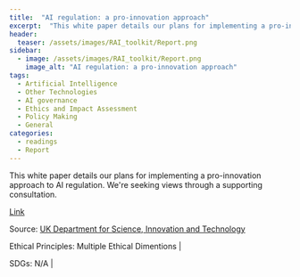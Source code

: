 ```yaml
---
title:  "AI regulation: a pro-innovation approach"  
excerpt:  "This white paper details our plans for implementing a pro-innovation approach to AI regulation. We're seeking views through a supporting consultation. (...)"  
header:
  teaser: /assets/images/RAI_toolkit/Report.png
sidebar:
  - image: /assets/images/RAI_toolkit/Report.png
    image_alt: "AI regulation: a pro-innovation approach"
tags:
  - Artificial Intelligence
  - Other Technologies
  - AI governance
  - Ethics and Impact Assessment
  - Policy Making
  - General
categories:
  - readings
  - Report
---
```

This white paper details our plans for implementing a pro-innovation approach to AI regulation. We're seeking views through a supporting consultation.

[Link](https://www.gov.uk/government/publications/ai-regulation-a-pro-innovation-approach)

Source: [UK Department for Science, Innovation and Technology](https://www.gov.uk/)

Ethical Principles: Multiple Ethical Dimentions | 

SDGs: N/A | 

